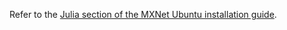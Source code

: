 Refer to the [Julia section of the MXNet Ubuntu installation guide](/get_started/ubuntu_setup.html#install-the-mxnet-package-for-julia).

